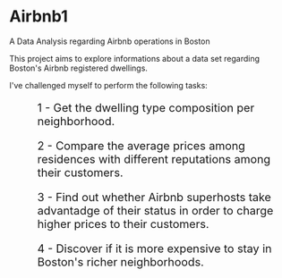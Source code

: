 # Airbnb1
A Data Analysis regarding Airbnb operations in Boston

This project aims to explore informations about a data set regarding Boston's Airbnb registered dwellings.

I've challenged myself to perform the following tasks:
<p style = 'font-size:20px;margin-left:50px'> 1 - Get the dwelling type composition per neighborhood.</p>
<p style = 'font-size:20px;margin-left:50px'> 2 -  Compare the average prices among residences with different reputations among their customers. </p>
<p style = 'font-size:20px;margin-left:50px'> 3 - Find out whether Airbnb superhosts take advantadge of their status in order to charge higher prices to their customers. </p>
<p style = 'font-size:20px;margin-left:50px'> 4 - Discover if it is more expensive to stay in Boston's richer neighborhoods.</p>
